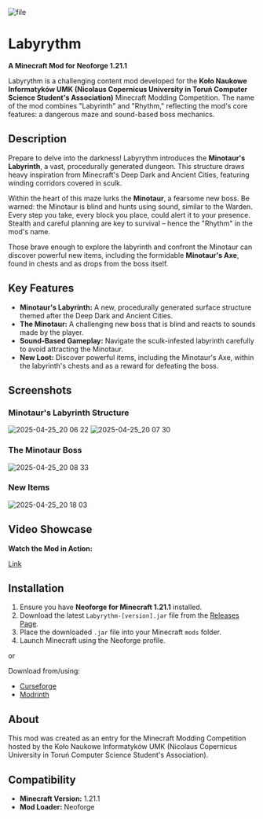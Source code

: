 ![file](https://github.com/user-attachments/assets/2a3c5f16-5173-43a1-8c2d-4f9e4cbc8e2e)

# Labyrythm

**A Minecraft Mod for Neoforge 1.21.1**

Labyrythm is a challenging content mod developed for the **Koło Naukowe Informatyków UMK (Nicolaus Copernicus University in Toruń Computer Science Student's Association)** Minecraft Modding Competition. The name of the mod combines "Labyrinth" and "Rhythm," reflecting the mod's core features: a dangerous maze and sound-based boss mechanics.

## Description

Prepare to delve into the darkness! Labyrythm introduces the **Minotaur's Labyrinth**, a vast, procedurally generated dungeon. This structure draws heavy inspiration from Minecraft's Deep Dark and Ancient Cities, featuring winding corridors covered in sculk.

Within the heart of this maze lurks the **Minotaur**, a fearsome new boss. Be warned: the Minotaur is blind and hunts using sound, similar to the Warden. Every step you take, every block you place, could alert it to your presence. Stealth and careful planning are key to survival – hence the "Rhythm" in the mod's name.

Those brave enough to explore the labyrinth and confront the Minotaur can discover powerful new items, including the formidable **Minotaur's Axe**, found in chests and as drops from the boss itself.

## Key Features

* **Minotaur's Labyrinth:** A new, procedurally generated surface structure themed after the Deep Dark and Ancient Cities.
* **The Minotaur:** A challenging new boss that is blind and reacts to sounds made by the player.
* **Sound-Based Gameplay:** Navigate the sculk-infested labyrinth carefully to avoid attracting the Minotaur.
* **New Loot:** Discover powerful items, including the Minotaur's Axe, within the labyrinth's chests and as a reward for defeating the boss.

## Screenshots

### Minotaur's Labyrinth Structure

![2025-04-25_20 06 22](https://github.com/user-attachments/assets/a3c6d9de-a698-484d-913d-55bc539f95c1)
![2025-04-25_20 07 30](https://github.com/user-attachments/assets/f098d04b-0f1a-4eee-b65d-d918a3e92cc0)



### The Minotaur Boss

![2025-04-25_20 08 33](https://github.com/user-attachments/assets/01c845be-c094-4f11-9692-430ff97415f3)


### New Items

![2025-04-25_20 18 03](https://github.com/user-attachments/assets/20856841-5c8e-4f22-a9a9-d9019b9017e3)


## Video Showcase

**Watch the Mod in Action:**

[Link](youtube)

## Installation

1.  Ensure you have **Neoforge for Minecraft 1.21.1** installed.
2.  Download the latest `Labyrythm-[version].jar` file from the [Releases Page](LINK_TO_RELEASES_PAGE).
3.  Place the downloaded `.jar` file into your Minecraft `mods` folder.
4.  Launch Minecraft using the Neoforge profile.

or

Download from/using:
- [Curseforge](Curseforge)
- [Modrinth](Modrinth)

## About

This mod was created as an entry for the Minecraft Modding Competition hosted by the Koło Naukowe Informatyków UMK (Nicolaus Copernicus University in Toruń Computer Science Student's Association).

## Compatibility

* **Minecraft Version:** 1.21.1
* **Mod Loader:** Neoforge
